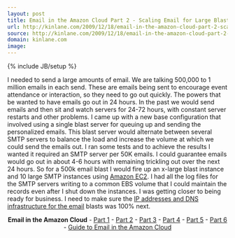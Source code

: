 ```yaml
---
layout: post
title: Email in the Amazon Cloud Part 2 - Scaling Email for Large Blasts
url: http://kinlane.com/2009/12/18/email-in-the-amazon-cloud-part-2-scaling-email-for-large-blasts/
source: http://kinlane.com/2009/12/18/email-in-the-amazon-cloud-part-2-scaling-email-for-large-blasts/
domain: kinlane.com
image: 
---
```

{% include JB/setup %}<p><!DOCTYPE html PUBLIC "-//W3C//DTD XHTML 1.0 Transitional//EN"
    "http://www.w3.org/TR/xhtml1/DTD/xhtml1-transitional.dtd">
<html xmlns="http://www.w3.org/1999/xhtml">
  <head>
    <title></title>
  </head>
  <body>
    I needed to send a large amounts of email. We are talking 500,000 to 1 million emails in each send. These are emails being sent to encourage event attendance or interaction, so they need to go
    out quickly. The powers that be wanted to have emails go out in 24 hours. In the past we would send emails and then sit and watch servers for 24-72 hours, with constant server restarts and other
    problems. I came up with a new base configuration that involved using a single blast server for queuing up and sending the personalized emails. This blast server would alternate between several
    SMTP servers to balance the load and increase the volume at which we could send the emails out. I ran some tests and to achieve the results I wanted it required an SMTP server per 50K emails. I
    could guarantee emails would go out in about 4-6 hours with remaining trickling out over the next 24 hours. So for a 500k email blast I would fire up an x-large blast instance and 10 large SMTP
    instances using <a href="http://aws.amazon.com/ec2/">Amazon EC2</a>. I had all the log files for the SMTP servers writing to a common EBS volume that I could maintain the records even after I
    shut down the instances. I was getting closer to being ready for business. I need to make sure the <a href="http://www.kinlane.com/?p=1100">IP addresses and DNS infrastructure for the email</a>
    blasts was 100% next.
    <p style="text-align: center;">
      <strong>Email in the Amazon Cloud</strong> - <a href="../?p=1095">Part 1</a> - <a href="../?p=1098">Part 2</a> - <a href="../?p=1100">Part 3</a> - <a href="../?p=1102">Part 4</a> - <a href=
      "../?p=1104">Part 5</a> - <a href="../?p=1106">Part 6</a> - <a href="../2010/07/email-infrastructure-in-the-amazon-cloud/">Guide to Email in the Amazon Cloud</a>
    </p>
  </body>
</html></p>
